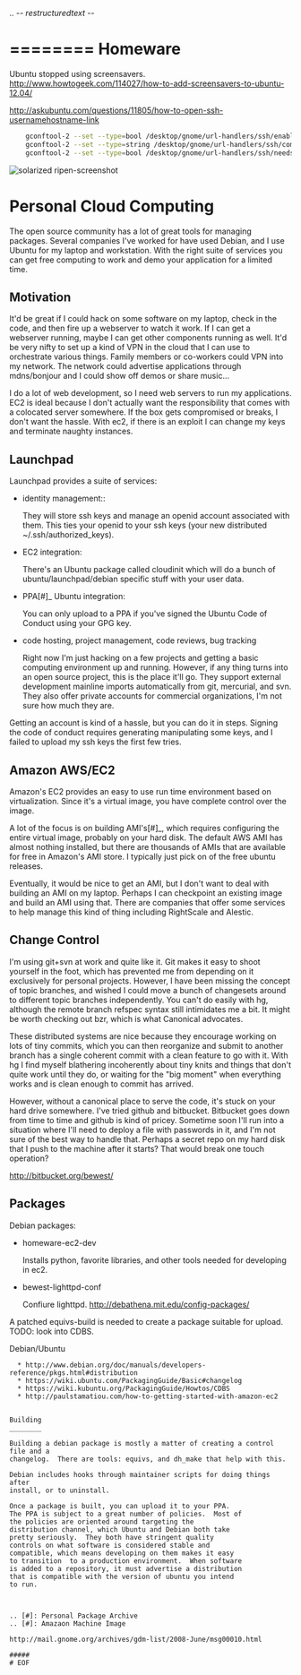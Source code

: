 .. -*- restructuredtext -*-


========
Homeware
========

Ubuntu stopped using screensavers.
http://www.howtogeek.com/114027/how-to-add-screensavers-to-ubuntu-12.04/

http://askubuntu.com/questions/11805/how-to-open-ssh-usernamehostname-link

```bash
    gconftool-2 --set --type=bool /desktop/gnome/url-handlers/ssh/enabled true
    gconftool-2 --set --type=string /desktop/gnome/url-handlers/ssh/command 'xterm-light -e "%s"'
    gconftool-2 --set --type=bool /desktop/gnome/url-handlers/ssh/needs_terminal false
```
![solarized ripen-screenshot](https://raw.github.com/bewest/homeware/master/ripen-screenshot-2011-11-02.png)


Personal Cloud Computing
========================

The open source community has a lot of great tools for managing packages.
Several companies I've worked for have used Debian, and I use Ubuntu for my
laptop and workstation.  With the right suite of services you can get free
computing to work and demo your application for a limited time.

Motivation
----------

It'd be great if I could hack on some software on my laptop, check in the
code, and then fire up a webserver to watch it work.  If I can get a webserver
running, maybe I can get other components running as well.
It'd be very nifty to set up a kind of VPN in the cloud that I can use to
orchestrate various things.  Family members or co-workers could VPN into my
network.  The network could advertise applications through mdns/bonjour and I
could show off demos or share music...

I do a lot of web development, so I need web servers to run my applications.
EC2 is ideal because I don't actually want the responsibility that comes with
a colocated server somewhere.  If the box gets compromised or breaks, I don't
want the hassle.  With ec2, if there is an exploit I can change my keys and
terminate naughty instances.

Launchpad
---------

Launchpad provides a suite of services:

  * identity management::

    They will store ssh keys and manage an openid account associated with
    them.  This ties your openid to your ssh keys (your new distributed
    ~/.ssh/authorized_keys).

  * EC2 integration:

    There's an Ubuntu package called cloudinit which will do a bunch of
    ubuntu/launchpad/debian specific stuff with your user data.

  * PPA[#]_ Ubuntu integration:
    
    You can only upload to a PPA if you've signed the Ubuntu Code of Conduct
    using your GPG key.
    
  * code hosting, project management, code reviews, bug tracking
    
    Right now I'm just hacking on a few projects and getting a basic
    computing environment up and running.  However, if any thing turns into an
    open source project, this is the place it'll go.  They support external
    development mainline imports automatically from git, mercurial, and svn.
    They also offer private accounts for commercial organizations, I'm not
    sure how much they are.

Getting an account is kind of a hassle, but you can do it in steps.  Signing
the code of conduct requires generating manipulating some keys, and I failed
to upload my ssh keys the first few tries.


Amazon AWS/EC2
--------------

Amazon's EC2 provides an easy to use run time environment based on
virtualization.  Since it's a virtual image, you have complete control over
the image.

A lot of the focus is on building AMI's[#]_, which requires configuring the
entire virtual image, probably on your hard disk.  The default AWS AMI has
almost nothing installed, but there are thousands of AMIs that are available
for free in Amazon's AMI store.  I typically just pick on of the free ubuntu
releases.

Eventually, it would be nice to get an AMI, but I don't want to deal with
building an AMI on my laptop.  Perhaps I can checkpoint an existing image and
build an AMI using that.  There are companies that offer some services to help
manage this kind of thing including RightScale and Alestic.


Change Control
--------------

I'm using git+svn at work and quite like it.  Git makes it easy to shoot
yourself in the foot, which has prevented me from depending on it exclusively
for personal projects.  However, I have been missing the concept of topic
branches, and wished I could move a bunch of changesets around to different
topic branches independently.  You can't do easily with hg, although the
remote branch refspec syntax still intimidates me a bit.  It might be worth
checking out bzr, which is what Canonical advocates.

These distributed systems are nice because they encourage working on lots of
tiny commits, which you can then reorganize and submit to another branch has a
single coherent commit with a clean feature to go with it.  With hg I find
myself blathering incoherently about tiny knits and things that don't quite
work until they do, or waiting for the "big moment" when everything works and
is clean enough to commit has arrived.

However, without a canonical place to serve the code, it's stuck on your hard
drive somewhere.  I've tried github and bitbucket.  Bitbucket goes down from
time to time and github is kind of pricey.  Sometime soon I'll run into a
situation where I'll need to deploy a file with passwords in it, and I'm not
sure of the best way to handle that.  Perhaps a secret repo on my hard disk
that I push to the machine after it starts?  That would break one touch
operation?

http://bitbucket.org/bewest/

Packages
--------

Debian packages:
  
  * homeware-ec2-dev
    
    Installs python, favorite libraries, and other tools needed for developing
    in ec2.


  * bewest-lighttpd-conf
    
    Confiure lighttpd.
    http://debathena.mit.edu/config-packages/

A patched equivs-build is needed to create a package suitable for upload.
TODO: look into CDBS.

Debian/Ubuntu
~~~~~~~~~~~~~
  * http://www.debian.org/doc/manuals/developers-reference/pkgs.html#distribution
  * https://wiki.ubuntu.com/PackagingGuide/Basic#changelog
  * https://wiki.kubuntu.org/PackagingGuide/Howtos/CDBS
  * http://paulstamatiou.com/how-to-getting-started-with-amazon-ec2


Building
________

Building a debian package is mostly a matter of creating a control file and a
changelog.  There are tools: equivs, and dh_make that help with this.

Debian includes hooks through maintainer scripts for doing things after
install, or to uninstall.

Once a package is built, you can upload it to your PPA.
The PPA is subject to a great number of policies.  Most of
the policies are oriented around targeting the
distribution channel, which Ubuntu and Debian both take
pretty seriously.  They both have stringent quality
controls on what software is considered stable and
compatible, which means developing on them makes it easy
to transition  to a production environment.  When software
is added to a repository, it must advertise a distribution
that is compatible with the version of ubuntu you intend
to run.



.. [#]: Personal Package Archive
.. [#]: Amazaon Machine Image

http://mail.gnome.org/archives/gdm-list/2008-June/msg00010.html

#####
# EOF
